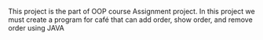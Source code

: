 This project is the part of OOP course Assignment project. In this project we must create a program for café that can add order, show order, and remove order using JAVA
